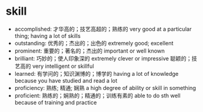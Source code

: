# skill

- accomplished: 才华高的；技艺高超的；熟练的 very good at a particular thing; having a lot of skills
- outstanding: 优秀的；杰出的；出色的 extremely good; excellent
- prominent: 重要的；著名的；杰出的 important or well known
- brilliant: 巧妙的；使人印象深的 extremely clever or impressive 聪颖的；技艺高的 very intelligent or skillful
- learned: 有学问的；知识渊博的；博学的 having a lot of knowledge because you have studied and read a lot
- proficiency: 熟练; 精通; 娴熟 a high degree of ability or skill in something
- proficient: 熟练的；娴熟的；精通的；训练有素的 able to do sth well because of training and practice
